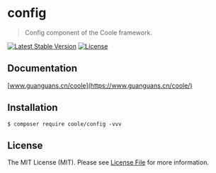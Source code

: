 # config

> Config component of the Coole framework.

[![Latest Stable Version](https://poser.pugx.org/coole/config/v)](//packagist.org/packages/coole/config)
[![License](https://poser.pugx.org/coole/config/license)](//packagist.org/packages/coole/config)

## Documentation

[www.guanguans.cn/coole](https://www.guanguans.cn/coole/)

## Installation

``` shell script
$ composer require coole/config -vvv
```

## License

The MIT License (MIT). Please see [License File](LICENSE) for more information.